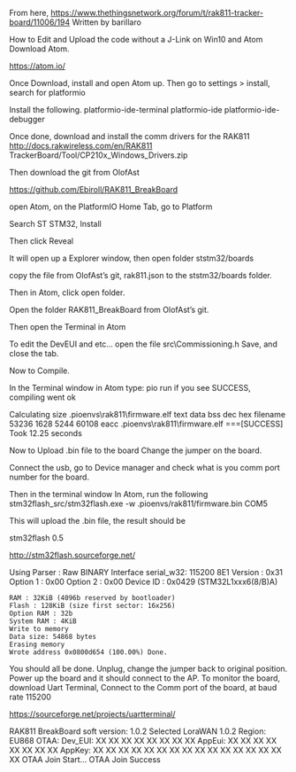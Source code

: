 
From here,
https://www.thethingsnetwork.org/forum/t/rak811-tracker-board/11006/194
Written by barillaro


How to Edit and Upload the code without a J-Link on Win10 and Atom
Download Atom.

https://atom.io/

Once Download, install and open Atom up.
Then go to settings > install, search for platformio

Install the following.
platformio-ide-terminal
platformio-ide
platformio-ide-debugger

Once done, download and install the comm drivers for the RAK811
http://docs.rakwireless.com/en/RAK811 TrackerBoard/Tool/CP210x_Windows_Drivers.zip

Then download the git from OlofAst

https://github.com/Ebiroll/RAK811_BreakBoard

open Atom, on the PlatformIO Home Tab, go to Platform

Search ST STM32, Install

Then click Reveal

It will open up a Explorer window, then open folder ststm32/boards

copy the file from OlofAst’s git, rak811.json to the ststm32/boards folder.

Then in Atom, click open folder.

Open the folder RAK811_BreakBoard from OlofAst’s git.

Then open the Terminal in Atom

To edit the DevEUI and etc… open the file src\Commissioning.h
Save, and close the tab.

Now to Compile.

In the Terminal window in Atom type: pio run
if you see SUCCESS, compiling went ok

Calculating size .pioenvs\rak811\firmware.elf
text data bss dec hex filename
53236 1628 5244 60108 eacc .pioenvs\rak811\firmware.elf
===[SUCCESS] Took 12.25 seconds

Now to Upload .bin file to the board
Change the jumper on the board.

Connect the usb, go to Device manager and check what is you comm port number for the board.

Then in the terminal window In Atom, run the following
stm32flash_src/stm32flash.exe -w .pioenvs/rak811/firmware.bin COM5

This will upload the .bin file, the result should be

stm32flash 0.5

http://stm32flash.sourceforge.net/

Using Parser : Raw BINARY
Interface serial_w32: 115200 8E1
Version : 0x31
Option 1 : 0x00
Option 2 : 0x00
Device ID : 0x0429 (STM32L1xxx6(8/B)A)

    RAM : 32KiB (4096b reserved by bootloader)
    Flash : 128KiB (size first sector: 16x256)
    Option RAM : 32b
    System RAM : 4KiB
    Write to memory
    Data size: 54868 bytes
    Erasing memory
    Wrote address 0x0800d654 (100.00%) Done.

You should all be done. Unplug, change the jumper back to original position.
Power up the board and it should connect to the AP.
To monitor the board, download Uart Terminal, Connect to the Comm port of the board, at baud rate 115200

https://sourceforge.net/projects/uartterminal/

RAK811 BreakBoard soft version: 1.0.2
Selected LoraWAN 1.0.2 Region: EU868
OTAA:
Dev_EUI: XX XX XX XX XX XX XX XX
AppEui: XX XX XX XX XX XX XX XX
AppKey: XX XX XX XX XX XX XX XX XX XX XX XX XX XX XX XX
OTAA Join Start…
OTAA Join Success